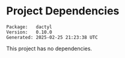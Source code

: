 # Project Dependencies
    Package:   dactyl
    Version:   0.10.0
    Generated: 2025-02-25 21:23:38 UTC

This project has no dependencies.
